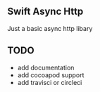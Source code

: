 ## Swift Async Http

Just a basic async http libary 

## TODO
 - add documentation
 - add cocoapod support
 - add travisci or circleci
